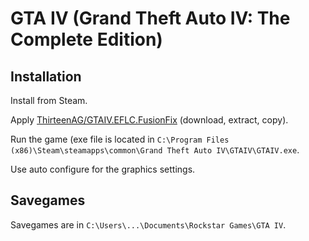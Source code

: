 # GTA IV (Grand Theft Auto IV: The Complete Edition)

## Installation

Install from Steam.

<!--
Go to [GTA IV: CE – Project Reborn](https://steamcommunity.com/sharedfiles/filedetails/?id=3298411479).
Download the file "GTA IV_ CE – Project Reborn.7z" and unzip it.
Copy the contents to `C:\Program Files (x86)\Steam\steamapps\common\Grand Theft Auto IV\GTAIV` (will overwritte some existing files).
-->

Apply [ThirteenAG/GTAIV.EFLC.FusionFix](https://github.com/ThirteenAG/GTAIV.EFLC.FusionFix) (download, extract, copy).

Run the game (exe file is located in `C:\Program Files (x86)\Steam\steamapps\common\Grand Theft Auto IV\GTAIV\GTAIV.exe`.

Use auto configure for the graphics settings.

## Savegames

Savegames are in `C:\Users\...\Documents\Rockstar Games\GTA IV`.
